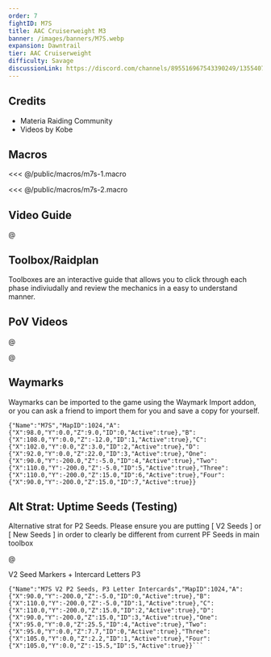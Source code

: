 ```yaml
---
order: 7
fightID: M7S
title: AAC Cruiserweight M3
banner: /images/banners/M7S.webp
expansion: Dawntrail
tier: AAC Cruiserweight
difficulty: Savage
discussionLink: https://discord.com/channels/895516967543390249/1355407948838600865
---
```


## Credits
- Materia Raiding Community
- Videos by Kobe

## Macros

<<< @/public/macros/m7s-1.macro

<<< @/public/macros/m7s-2.macro

## Video Guide

@[](https://youtu.be/JlpEnXAF8Ug)

## Toolbox/Raidplan
Toolboxes are an interactive guide that allows you to click through each phase indiviudally and review the mechanics in a easy to understand manner.

<Action title='P1' color='red' href='https://raidplan.io/plan/a0GWxSrH01rbXxmS' />
<Action title='P2' color='red' href='https://raidplan.io/plan/QeESzBHNANmJAkDv' />
<Action title='P3 (TF)' color='red' href='https://raidplan.io/plan/XJ7zmjNpEWKtuqdJ' />

## PoV Videos
@[](https://youtu.be/Wa2-cyweLM8)

@[](https://youtu.be/Q3qOOpELJGU)

## Waymarks
Waymarks can be imported to the game using the Waymark Import addon, or you can ask a friend to import them for you and save a copy for yourself.

```
{"Name":"M7S","MapID":1024,"A":{"X":98.0,"Y":0.0,"Z":9.0,"ID":0,"Active":true},"B":{"X":108.0,"Y":0.0,"Z":-12.0,"ID":1,"Active":true},"C":{"X":102.0,"Y":0.0,"Z":3.0,"ID":2,"Active":true},"D":{"X":92.0,"Y":0.0,"Z":22.0,"ID":3,"Active":true},"One":{"X":90.0,"Y":-200.0,"Z":-5.0,"ID":4,"Active":true},"Two":{"X":110.0,"Y":-200.0,"Z":-5.0,"ID":5,"Active":true},"Three":{"X":110.0,"Y":-200.0,"Z":15.0,"ID":6,"Active":true},"Four":{"X":90.0,"Y":-200.0,"Z":15.0,"ID":7,"Active":true}}
```

## Alt Strat: Uptime Seeds (Testing)

Alternative strat for P2 Seeds. Please ensure you are putting [ V2 Seeds ] or [ New Seeds ] in order to clearly be different from current PF Seeds in main toolbox

<Action title='Uptime Seeds Toolbox' color='red' href='https://raidplan.io/plan/n6td0X1iO2t3Gw-j' />

@[](https://youtu.be/Q3qOOpELJGU)

<Action title='Vod #1' color='red' href='https://discordapp.com/channels/895516967543390249/1355407948838600865/1359537524690780261' />
<Action title='Vod #2' color='red' href='https://fixupx.com/mitsurugi137/status/1909244295422578702?s=46' />

V2 Seed Markers + Intercard Letters P3
```
{"Name":"M7S V2 P2 Seeds, P3 Letter Intercards","MapID":1024,"A":{"X":90.0,"Y":-200.0,"Z":-5.0,"ID":0,"Active":true},"B":{"X":110.0,"Y":-200.0,"Z":-5.0,"ID":1,"Active":true},"C":{"X":110.0,"Y":-200.0,"Z":15.0,"ID":2,"Active":true},"D":{"X":90.0,"Y":-200.0,"Z":15.0,"ID":3,"Active":true},"One":{"X":95.0,"Y":0.0,"Z":25.5,"ID":4,"Active":true},"Two":{"X":95.0,"Y":0.0,"Z":7.7,"ID":0,"Active":true},"Three":{"X":105.0,"Y":0.0,"Z":2.2,"ID":1,"Active":true},"Four":{"X":105.0,"Y":0.0,"Z":-15.5,"ID":5,"Active":true}}```
